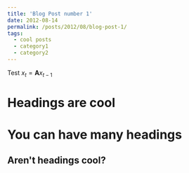 ```yaml
---
title: 'Blog Post number 1'
date: 2012-08-14
permalink: /posts/2012/08/blog-post-1/
tags:
  - cool posts
  - category1
  - category2
---
```


Test
$x_t=\bm{A}x_{t-1}$

Headings are cool
======

You can have many headings
======

Aren't headings cool?
------